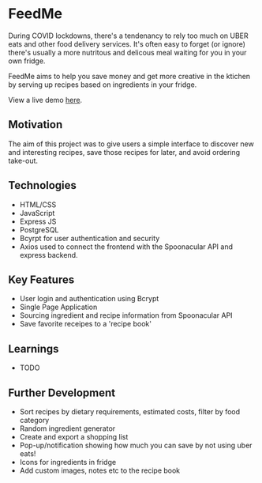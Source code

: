 # FeedMe

During COVID lockdowns, there's a tendenancy to rely too much on UBER eats and other food delivery services. It's often easy to forget (or ignore) there's usually a more nutritous and delicous meal waiting for you in your own fridge.

FeedMe aims to help you save money and get more creative in the ktichen by serving up recipes based on ingredients in your fridge.

View a live demo [here](www.google.com).

## Motivation

The aim of this project was to give users a simple interface to discover new and interesting recipes, save those recipes for later, and avoid ordering take-out.

## Technologies

- HTML/CSS
- JavaScript
- Express JS
- PostgreSQL
- Bcyrpt for user authentication and security
- Axios used to connect the frontend with the Spoonacular API and express backend.

## Key Features

- User login and authentication using Bcrypt
- Single Page Application
- Sourcing ingredient and recipe information from Spoonacular API
- Save favorite receipes to a 'recipe book'

## Learnings

- TODO

## Further Development

- Sort recipes by dietary requirements, estimated costs, filter by food category
- Random ingredient generator
- Create and export a shopping list
- Pop-up/notification showing how much you can save by not using uber eats!
- Icons for ingredients in fridge
- Add custom images, notes etc to the recipe book
